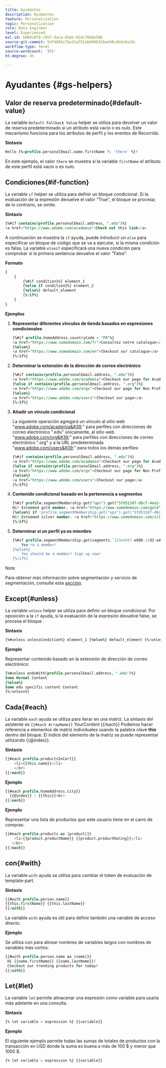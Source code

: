 ```yaml
---
title: Ayudantes
description: Ayudantes
feature: Personalization
topic: Personalization
role: Data Engineer
level: Experienced
exl-id: b08dc0f8-c85f-4aca-85eb-92dc76b0e588
source-git-commit: 5df4856c7be31a75116d906320ae50cd5dc6a2dc
workflow-type: tm+mt
source-wordcount: '372'
ht-degree: 4%

---
```


# Ayudantes {#gs-helpers}

## Valor de reserva predeterminado{#default-value}

La variable `Default Fallback Value` helper se utiliza para devolver un valor de reserva predeterminado si un atributo está vacío o es nulo. Este mecanismo funciona para los atributos de perfil y los eventos de Recorrido.

**Sintaxis**

```sql
Hello {%=profile.personalEmail.name.firstName ?: 'there' %}!
```

En este ejemplo, el valor `there` se muestra si la variable `firstName` el atributo de este perfil está vacío o es nulo.

## Condiciones{#if-function}

La variable `if` helper se utiliza para definir un bloque condicional.
Si la evaluación de la expresión devuelve el valor &quot;True&quot;, el bloque se procesa; de lo contrario, se omite.

**Sintaxis**

```sql
{%#if contains(profile.personalEmail.address, ".edu")%}
<a href="https://www.adobe.com/academia">Check out this link</a>
```

A continuación se muestra la `if` ayuda, puede introducir un `else` para especificar un bloque de código que se va a ejecutar, si la misma condición es falsa.
La variable `elseif` especificará una nueva condición para comprobar si la primera sentencia devuelve el valor &quot;False&quot;.


**Formato**

```sql
{
    {
        {%#if condition1%} element_1 
        {%else if condition2%} element_2 
        {%else%} default_element 
        {%/if%}
    }
}
```

**Ejemplos**

1. **Representar diferentes vínculos de tienda basados en expresiones condicionales**

   ```sql
   {%#if profile.homeAddress.countryCode = "FR"%}
   <a href="https://www.somedomain.com/fr">Consultez notre catalogue</a>
   {%else%}
   <a href="https://www.somedomain.com/en">Checkout our catalogue</a>
   {%/if%}
   ```

1. **Determinar la extensión de la dirección de correo electrónico**

   ```sql
   {%#if contains(profile.personalEmail.address, ".edu")%}
   <a href="https://www.adobe.com/academia">Checkout our page for Academia personals</a>
   {%else if contains(profile.personalEmail.address, ".org")%}
   <a href="https://www.adobe.com/orgs">Checkout our page for Non Profits</a>
   {%else%}
   <a href="https://www.adobe.com/users">Checkout our page</a>
   {%/if%}
   ```

1. **Añadir un vínculo condicional**

   La siguiente operación agregará un vínculo al sitio web &quot;www.adobe.com/academia&#39;&quot; para perfiles con direcciones de correo electrónico &quot;.edu&quot; únicamente, al sitio web &quot;www.adobe.com/org&#39;&quot; para perfiles con direcciones de correo electrónico &quot;.org&quot; y a la URL predeterminada &quot;www.adobe.com/users&#39;&quot; para todos los demás perfiles:

   ```sql
   {%#if contains(profile.personalEmail.address, ".edu")%}
   <a href="https://www.adobe.com/academia">Checkout our page for Academia personals</a>
   {%else if contains(profile.personalEmail.address, ".org")%}
   <a href="https://www.adobe.com/orgs">Checkout our page for Non Profits</a>
   {%else%}
   <a href="https://www.adobe.com/users">Checkout our page</a>
   {%/if%}
   ```

1. **Contenido condicional basado en la pertenencia a segmentos**

   ```sql
   {%#if profile.segmentMembership.get("ups").get("5fd513d7-d6cf-4ea2-856a-585150041a8b").status = "existing"%}
   Hi! Esteemed gold member. <a href="https://www.somedomain.com/gold">Checkout your exclusive perks </a>
   {%else%} if 'profile.segmentMembership.get("ups").get("5fd513d7-d6cf-4ea2-856a-585150041a8c").status = "existing"'%}
   Hi! Esteemed silver member. <a href="https://www.somedomain.com/silver">Checkout your exclusive perks </a>
   {%/if%}
   ```

1. **Determinar si un perfil ya es miembro**

   ```sql
   {%#if profile.segmentMembership.get(segments.`123e4567-e89b-12d3-a456-426614174000`.id)%}
       You're a member!
   {%else%}
       You should be a member! Sign up now!
   {%/if%}
   ```

>[!NOTE]
>
>Para obtener más información sobre segmentación y servicio de segmentación, consulte esta [sección](../../segment/about-segments.md).


## Except{#unless}

La variable `unless` helper se utiliza para definir un bloque condicional. Por oposición a la `if`  ayuda, si la evaluación de la expresión devuelve false, se procesa el bloque .

**Sintaxis**

```sql
{%#unless unlessCondition%} element_1 {%else%} default_element {%/unless%}
```

**Ejemplo**

Representar contenido basado en la extensión de dirección de correo electrónico:

```sql
{%#unless endsWith(profile.personalEmail.address, ".edu")%}
Some Normal Content
{%else%}
Some edu specific content Content
{%/unless%}
```

## Cada{#each}

La variable `each` ayuda se utiliza para iterar en una matriz.
La sintaxis del asistente es ```{{#each ArrayName}}``` YourContent {{/each}} Podemos hacer referencia a elementos de matriz individuales usando la palabra clave **this** dentro del bloque. El índice del elemento de la matriz se puede representar utilizando {{@index}}.

**Sintaxis**

```sql
{{#each profile.productsInCart}}
    <li>{{this.name}}</li>
    </br>
{{/each}}
```

**Ejemplo**

```sql
{{#each profile.homeAddress.city}}
  {{@index}} : {{this}}<br>
{{/each}}
```

**Ejemplo**

Representar una lista de productos que este usuario tiene en el carro de compras:

```sql
{{#each profile.products as |product|}}
    <li>{{product.productName}} {{product.productRating}}</li>
   </br>
{{/each}}
```

## con{#with}

La variable `with` ayuda se utiliza para cambiar el token de evaluación de template-part.

**Sintaxis**

```sql
{{#with profile.person.name}}
{{this.firstName}} {{this.lastName}}
{{/with}}
```

La variable `with` ayuda es útil para definir también una variable de acceso directo.

**Ejemplo**

Se utiliza con para alinear nombres de variables largos con nombres de variables más cortos:

```sql
{{#with profile.person.name as |name|}}
 Hi {{name.firstName}} {{name.lastName}}!
 Checkout our trending products for today!
{{/with}}
```

## Let{#let}

La variable `let` permite almacenar una expresión como variable para usarla más adelante en una consulta.

**Sintaxis**

```sql
{% let variable = expression %} {{variable}}
```

**Ejemplo**

El siguiente ejemplo permite todas las sumas de totales de productos con la transacción en USD donde la suma es buena a más de 100 $ y menor que 1000 $.

```sql
{% let variable = expression %} {{variable}}
```

